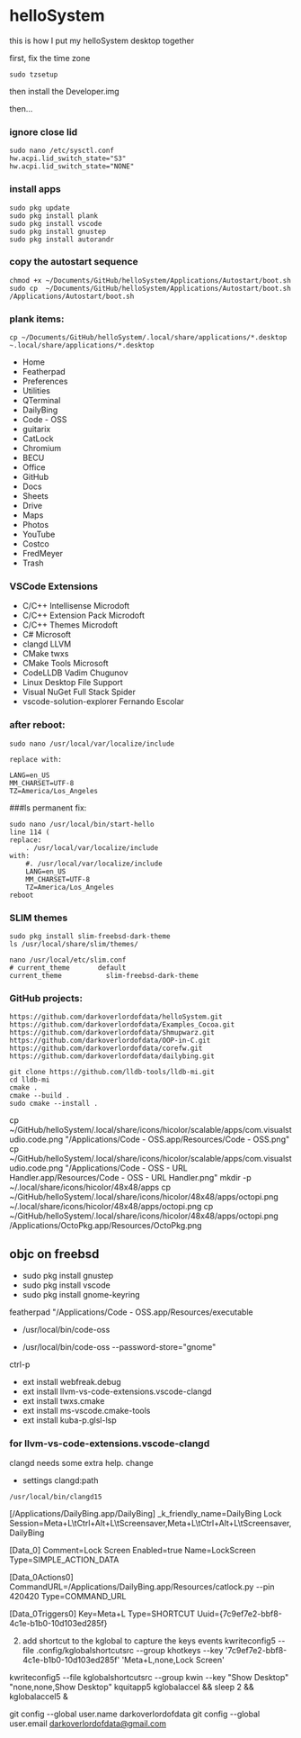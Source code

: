 # helloSystem

this is how I put my helloSystem desktop together


first, fix the time zone

```
sudo tzsetup
```

then install the Developer.img

then...

### ignore close lid
```
sudo nano /etc/sysctl.conf
hw.acpi.lid_switch_state="S3"
hw.acpi.lid_switch_state="NONE"
```


### install apps
```
sudo pkg update
sudo pkg install plank
sudo pkg install vscode
sudo pkg install gnustep
sudo pkg install autorandr
```

### copy the autostart sequence
```
chmod +x ~/Documents/GitHub/helloSystem/Applications/Autostart/boot.sh
sudo cp  ~/Documents/GitHub/helloSystem/Applications/Autostart/boot.sh /Applications/Autostart/boot.sh
```

### plank items:
```
cp ~/Documents/GitHub/helloSystem/.local/share/applications/*.desktop ~.local/share/applications/*.desktop
```

* Home
* Featherpad
* Preferences
* Utilities
* QTerminal
* DailyBing
* Code - OSS
* guitarix
* CatLock
* Chromium
* BECU
* Office
* GitHub
* Docs
* Sheets
* Drive
* Maps
* Photos
* YouTube
* Costco
* FredMeyer
* Trash


### VSCode Extensions
* C/C++ Intellisense      Microdoft
* C/C++ Extension Pack    Microdoft
* C/C++ Themes            Microdoft
* C#                      Microsoft
* clangd                  LLVM
* CMake                   twxs
* CMake Tools             Microsoft
* CodeLLDB                Vadim Chugunov
* Linux Desktop File Support
* Visual NuGet            Full Stack Spider
* vscode-solution-explorer Fernando Escolar

### after reboot:
```
sudo nano /usr/local/var/localize/include

replace with:

LANG=en_US 
MM_CHARSET=UTF-8
TZ=America/Los_Angeles
```

###ls permanent fix:
```
sudo nano /usr/local/bin/start-hello
line 114 (
replace:
    . /usr/local/var/localize/include
with:
    #. /usr/local/var/localize/include
    LANG=en_US
    MM_CHARSET=UTF-8
    TZ=America/Los_Angeles
reboot
```

### SLIM themes
```
sudo pkg install slim-freebsd-dark-theme
ls /usr/local/share/slim/themes/

nano /usr/local/etc/slim.conf
# current_theme       default
current_theme           slim-freebsd-dark-theme

```

### GitHub projects:
```
https://github.com/darkoverlordofdata/helloSystem.git
https://github.com/darkoverlordofdata/Examples_Cocoa.git
https://github.com/darkoverlordofdata/Shmupwarz.git
https://github.com/darkoverlordofdata/OOP-in-C.git
https://github.com/darkoverlordofdata/corefw.git
https://github.com/darkoverlordofdata/dailybing.git
```

```
git clone https://github.com/lldb-tools/lldb-mi.git
cd lldb-mi
cmake .
cmake --build .
sudo cmake --install .
```

cp ~/GitHub/helloSystem/.local/share/icons/hicolor/scalable/apps/com.visualstudio.code.png "/Applications/Code - OSS.app/Resources/Code - OSS.png"        
cp ~/GitHub/helloSystem/.local/share/icons/hicolor/scalable/apps/com.visualstudio.code.png "/Applications/Code - OSS - URL Handler.app/Resources/Code - OSS - URL Handler.png"
mkdir -p ~/.local/share/icons/hicolor/48x48/apps
cp ~/GitHub/helloSystem/.local/share/icons/hicolor/48x48/apps/octopi.png ~/.local/share/icons/hicolor/48x48/apps/octopi.png
cp ~/GitHub/helloSystem/.local/share/icons/hicolor/48x48/apps/octopi.png /Applications/OctoPkg.app/Resources/OctoPkg.png


## objc on freebsd

* sudo pkg install gnustep
* sudo pkg install vscode
* sudo pkg install gnome-keyring

featherpad "/Applications/Code - OSS.app/Resources/executable
- /usr/local/bin/code-oss
+ /usr/local/bin/code-oss  --password-store="gnome"

ctrl-p
* ext install webfreak.debug
* ext install llvm-vs-code-extensions.vscode-clangd
* ext install twxs.cmake
* ext install ms-vscode.cmake-tools
* ext install kuba-p.glsl-lsp

### for llvm-vs-code-extensions.vscode-clangd
clangd needs some extra help. change
* settings clangd:path
```
/usr/local/bin/clangd15
```



[/Applications/DailyBing.app/DailyBing]
_k_friendly_name=DailyBing
Lock Session=Meta+L\tCtrl+Alt+L\tScreensaver,Meta+L\tCtrl+Alt+L\tScreensaver,DailyBing


[Data_0]
Comment=Lock Screen
Enabled=true
Name=LockScreen
Type=SIMPLE_ACTION_DATA

[Data_0Actions0]
CommandURL=/Applications/DailyBing.app/Resources/catlock.py --pin 420420
Type=COMMAND_URL

[Data_0Triggers0]
Key=Meta+L
Type=SHORTCUT
Uuid={7c9ef7e2-bbf8-4c1e-b1b0-10d103ed285f}



2) add shortcut to the kglobal to capture the keys events
kwriteconfig5 --file .config/kglobalshortcutsrc --group khotkeys --key '7c9ef7e2-bbf8-4c1e-b1b0-10d103ed285f' 'Meta+L,none,Lock Screen'



kwriteconfig5 --file kglobalshortcutsrc --group kwin --key "Show Desktop" "none,none,Show Desktop"
kquitapp5 kglobalaccel && sleep 2 && kglobalaccel5 &




git config --global user.name darkoverlordofdata
git config --global user.email darkoverlordofdata@gmail.com


